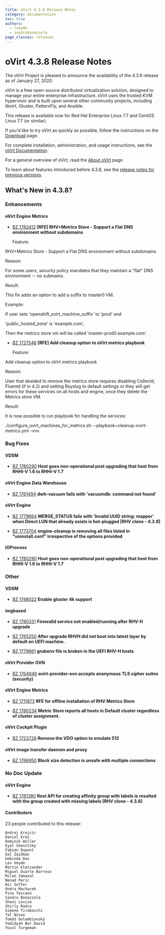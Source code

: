 ```yaml
---
title: oVirt 4.3.8 Release Notes
category: documentation
toc: true
authors:
  - lveyde
  - sandrobonazzola
page_classes: releases
---
```



# oVirt 4.3.8 Release Notes

The oVirt Project is pleased to announce the availability of the 4.3.8 release as of January 27, 2020.

oVirt is a free open-source distributed virtualization solution,
designed to manage your entire enterprise infrastructure.
oVirt uses the trusted KVM hypervisor and is built upon several other community
projects, including libvirt, Gluster, PatternFly, and Ansible.

This release is available now for Red Hat Enterprise Linux 7.7 and
CentOS Linux 7.7 (or similar).



If you'd like to try oVirt as quickly as possible, follow the instructions on
the [Download](/download/) page.

For complete installation, administration, and usage instructions, see
the [oVirt Documentation](/documentation/).

For a general overview of oVirt, read the [About oVirt](/community/about.html)
page.

To learn about features introduced before 4.3.8, see the
[release notes for previous versions](/documentation/#previous-release-notes).



## What's New in 4.3.8?

### Enhancements

#### oVirt Engine Metrics

 - [BZ 1782412](https://bugzilla.redhat.com/1782412) **[RFE] RHV+Metrics Store - Support a Flat DNS environment without subdomains**

   Feature: 

RHV+Metrics Store - Support a Flat DNS environment without subdomains



Reason:

For some users, security policy mandates that they maintain a "flat" DNS environment \-- no submains.



Result: 

This fix adds an option to add a suffix to master0 VM.



Example:

If user sets 'openshift_ovirt_machine_suffix' to 'prod' and

'public_hosted_zone' is 'example.com',

Then the metrics store vm will be called 'master-prod0.example.com'.

 - [BZ 1727546](https://bugzilla.redhat.com/1727546) **[RFE] Add cleanup option to oVirt metrics playbook**

   Feature: 

Add cleanup option to oVirt metrics playbook



Reason: 

User that desided to remove the metrics store requires disabling Collectd, Fluentd (if in 4.2) and setting Rsyslog to default settings or they will get errors for these services on all hosts and engine, once they delete the Metrics store VM.



Result: 

It is now possible to run playbook for handling the services:

./configure_ovirt_machines_for_metrics.sh --playbook=cleanup-ovirt-metrics.yml -vvv


### Bug Fixes

#### VDSM

 - [BZ 1780290](https://bugzilla.redhat.com/1780290) **Host goes non-operational post upgrading that host from RHHI-V 1.6 to RHHI-V 1.7**


#### oVirt Engine Data Warehouse

 - [BZ 1761494](https://bugzilla.redhat.com/1761494) **dwh-vacuum fails with 'vacuumdb: command not found'**


#### oVirt Engine

 - [BZ 1779664](https://bugzilla.redhat.com/1779664) **MERGE_STATUS fails with 'Invalid UUID string: mapper' when Direct LUN that already exists is hot-plugged [RHV clone - 4.3.8]**

 - [BZ 1773704](https://bugzilla.redhat.com/1773704) **engine-cleanup is removing all files listed in "uninstall.conf" irrespective of the options provided**


#### IOProcess

 - [BZ 1780290](https://bugzilla.redhat.com/1780290) **Host goes non-operational post upgrading that host from RHHI-V 1.6 to RHHI-V 1.7**


### Other

#### VDSM

 - [BZ 1748022](https://bugzilla.redhat.com/1748022) **Enable gluster 4k support**

   


#### imgbased

 - [BZ 1780331](https://bugzilla.redhat.com/1780331) **Firewalld service not enabled/running after RHV-H upgrade**

   

 - [BZ 1765250](https://bugzilla.redhat.com/1765250) **After upgrade RHVH did not boot into latest layer by default on UEFI machine.**

   

 - [BZ 1779661](https://bugzilla.redhat.com/1779661) **grubenv file is broken in the UEFI RHV-H hosts**

   


#### oVirt Provider OVN

 - [BZ 1764946](https://bugzilla.redhat.com/1764946) **ovirt-provider-ovn accepts anonymous TLS cipher suites (security)**

   


#### oVirt Engine Metrics

 - [BZ 1711873](https://bugzilla.redhat.com/1711873) **RFE for offline installation  of RHV Metrics Store**

   

 - [BZ 1780234](https://bugzilla.redhat.com/1780234) **Metric Store reports all hosts in Default cluster regardless of cluster assignment.**

   


#### oVirt Cockpit Plugin

 - [BZ 1723728](https://bugzilla.redhat.com/1723728) **Remove the VDO option to emulate 512**

   


#### oVirt image transfer daemon and proxy

 - [BZ 1786950](https://bugzilla.redhat.com/1786950) **Block size detection is unsafe with multiple connections**

   


### No Doc Update

#### oVirt Engine

 - [BZ 1781380](https://bugzilla.redhat.com/1781380) **Rest API for creating affinity group with labels is resulted with the group created with missing labels [RHV clone - 4.3.8]**

   


#### Contributors

23 people contributed to this release:

	Andrej Krejcir
	Daniel Erez
	Dominik Holler
	Eyal Shenitzky
	Fabien Dupont
	Gal Zaidman
	Gobinda Das
	Lev Veyde
	Martin Kletzander
	Miguel Duarte Barroso
	Milan Zamazal
	Nenad Peric
	Nir Soffer
	Ondra Machacek
	Pino Toscano
	Sandro Bonazzola
	Shani Leviim
	Shirly Radco
	Simone Tiraboschi
	Tal Nisan
	Tomáš Golembiovský
	Yedidyah Bar David
	Yuval Turgeman

